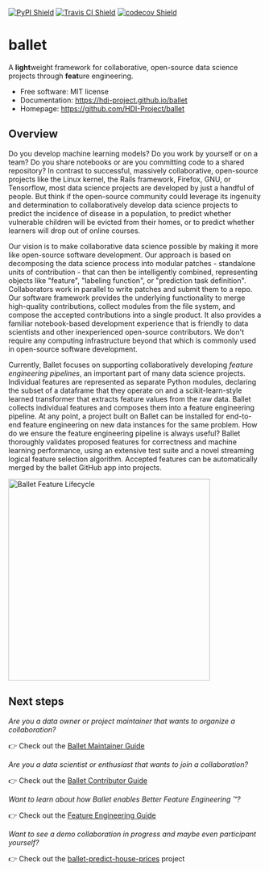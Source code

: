[![PyPI Shield](https://img.shields.io/pypi/v/ballet.svg)](https://pypi.org/project/ballet)
[![Travis CI Shield](https://travis-ci.com/HDI-Project/ballet.svg?branch=master)](https://travis-ci.com/HDI-Project/ballet)
[![codecov Shield](https://codecov.io/gh/HDI-Project/ballet/branch/master/graph/badge.svg)](https://codecov.io/gh/HDI-Project/ballet)


# ballet

A **light**weight framework for collaborative, open-source data science 
projects through **feat**ure engineering.

- Free software: MIT license
- Documentation: https://hdi-project.github.io/ballet
- Homepage: https://github.com/HDI-Project/ballet

## Overview

Do you develop machine learning models? Do you work by yourself or on a team?
Do you share notebooks or are you committing code to a shared repository? In 
contrast to successful, massively collaborative, open-source projects like 
the Linux kernel, the Rails framework, Firefox, GNU, or Tensorflow, most 
data science projects are developed by just a handful of people. But think if
the open-source community could leverage its ingenuity and determination to 
collaboratively develop data science projects to predict the incidence of 
disease in a population, to predict whether vulnerable children will be evicted
from their homes, or to predict whether learners will drop out of online
courses.

Our vision is to make collaborative data science possible by making it more 
like open-source software development. Our approach is based on decomposing the
data science process into modular patches - standalone units of contribution -
that can then be intelligently combined, representing objects like "feature", 
"labeling function", or "prediction task definition". Collaborators work in
parallel to write patches and submit them to a repo. Our software framework
provides the underlying functionality to merge high-quality contributions,
collect modules from the file system, and compose the accepted contributions
into a single product. It also provides a familiar notebook-based development
experience that is friendly to data scientists and other inexperienced
open-source contributors. We don't require any computing infrastructure beyond
that which is commonly used in open-source software development.

Currently, Ballet focuses on supporting collaboratively developing 
*feature engineering pipelines*, an important part of many data science
projects. Individual features are represented as separate Python modules,
declaring the subset of a dataframe that they operate on and a
scikit-learn-style learned transformer that extracts feature values from the raw
data. Ballet collects individual features and composes them into a feature
engineering pipeline. At any point, a project built on Ballet can be installed
for end-to-end feature engineering on new data instances for the same problem.
How do we ensure the feature engineering pipeline is always useful? Ballet 
thoroughly validates proposed features for correctness and machine learning 
performance, using an extensive test suite and a novel streaming logical 
feature selection algorithm. Accepted features can be automatically merged by
the ballet GitHub app into projects.

<img src="./docs/_static/feature_lifecycle.png" alt="Ballet Feature Lifecycle" width="400" />

## Next steps

*Are you a data owner or project maintainer that wants to organize a
collaboration?*

👉 Check out the [Ballet Maintainer Guide](https://hdi-project.github.io/ballet/maintainer_guide.html)

*Are you a data scientist or enthusiast that wants to join a collaboration?*

👉 Check out the [Ballet Contributor Guide](https://hdi-project.github.io/ballet/contributor_guide.html)

*Want to learn about how Ballet enables Better Feature Engineering ™️?*

👉 Check out the [Feature Engineering Guide](https://hdi-project.github.io/ballet/feature_engineering_guide.html)

*Want to see a demo collaboration in progress and maybe even participant yourself?*

👉 Check out the [ballet-predict-house-prices](https://github.com/HDI-Project/ballet-predict-house-prices) project
